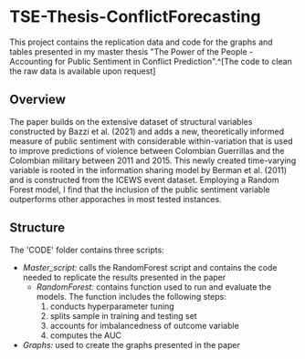 # TSE-Thesis-ConflictForecasting

This project contains the replication data and code for the graphs and tables presented in my master thesis "The Power of the People - Accounting for Public Sentiment in Conflict Prediction".^[The code to clean the raw data is available upon request]

## Overview 
The paper builds on the extensive dataset of structural variables constructed by Bazzi et al. (2021) and adds a new, theoretically informed measure of public sentiment with considerable within-variation that is used to improve predictions of violence between Colombian Guerrillas and the Colombian military between 2011 and 2015. 
This newly created time-varying variable is rooted in the information sharing model by Berman et al. (2011) and is constructed from the ICEWS event dataset. Employing a Random Forest model, I find that the inclusion of the public sentiment variable outperforms other apporaches in most tested instances. 

## Structure
The 'CODE' folder contains three scripts:
* _Master_script:_ calls the RandomForest script and contains the code needed to replicate the results presented in the paper
   + _RandomForest:_ contains function used to run and evaluate the models. The function includes the following steps:
       1. conducts hyperparameter tuning
       2. splits sample in training and testing set
       3. accounts for imbalancedness of outcome variable
       4. computes the AUC
* _Graphs:_ used to create the graphs presented in the paper
